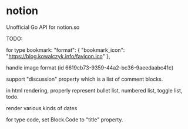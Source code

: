 # notion
Unofficial Go API for notion.so


TODO:

for type bookmark:
"format": {
    "bookmark_icon": "https://blog.kowalczyk.info/favicon.ico"
},

handle image format (id 6619cb73-9359-44a2-bc36-9aeedaabc41c)

support "discussion" property which is a list of comment blocks.

in html rendering, properly represent bullet list, numbered list, toggle list, todo.

render various kinds of dates

for type code, set Block.Code to "title" property.